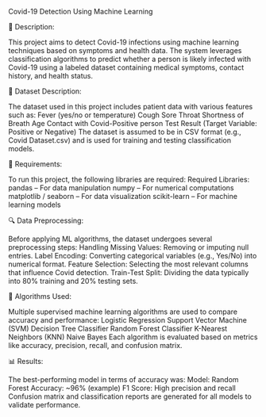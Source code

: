 Covid-19 Detection Using Machine Learning


📝 Description:


This project aims to detect Covid-19 infections using machine learning techniques based on symptoms and health data. The system leverages classification algorithms to predict whether a person is likely infected with Covid-19 using a labeled dataset containing medical symptoms, contact history, and health status.


📝 Dataset Description:


The dataset used in this project includes patient data with various features such as:
Fever (yes/no or temperature)
Cough
Sore Throat
Shortness of Breath
Age
Contact with Covid-Positive person
Test Result (Target Variable: Positive or Negative)
The dataset is assumed to be in CSV format (e.g., Covid Dataset.csv) and is used for training and testing classification models.

🔧 Requirements:


To run this project, the following libraries are required:
Required Libraries:
pandas – For data manipulation
numpy – For numerical computations
matplotlib / seaborn – For data visualization
scikit-learn – For machine learning models

🔍 Data Preprocessing:


Before applying ML algorithms, the dataset undergoes several preprocessing steps:
Handling Missing Values: Removing or imputing null entries.
Label Encoding: Converting categorical variables (e.g., Yes/No) into numerical format.
Feature Selection: Selecting the most relevant columns that influence Covid detection.
Train-Test Split: Dividing the data typically into 80% training and 20% testing sets.

🤖 Algorithms Used:


Multiple supervised machine learning algorithms are used to compare accuracy and performance:
Logistic Regression
Support Vector Machine (SVM)
Decision Tree Classifier
Random Forest Classifier
K-Nearest Neighbors (KNN)
Naive Bayes
Each algorithm is evaluated based on metrics like accuracy, precision, recall, and confusion matrix.

📊 Results:


The best-performing model in terms of accuracy was:
Model: Random Forest
Accuracy: ~96% (example)
F1 Score: High precision and recall
Confusion matrix and classification reports are generated for all models to validate performance.




